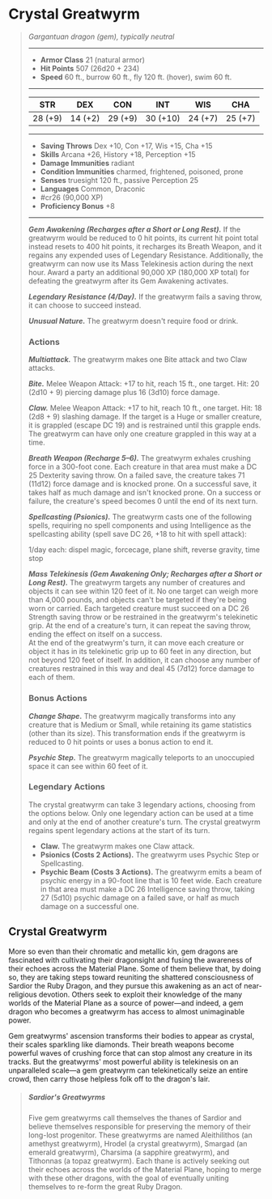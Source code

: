 # Crystal Greatwyrm
>*Gargantuan dragon (gem), typically neutral*
>___
>- **Armor Class** 21 (natural armor)
>- **Hit Points** 507 (26d20 + 234)
>- **Speed** 60 ft., burrow 60 ft., fly 120 ft. (hover), swim 60 ft.
>___
>|STR|DEX|CON|INT|WIS|CHA|
>|:---:|:---:|:---:|:---:|:---:|:---:|
>|28 (+9)|14 (+2)|29 (+9)|30 (+10)|24 (+7)|25 (+7)|
>___
>- **Saving Throws** Dex +10, Con +17, Wis +15, Cha +15
>- **Skills** Arcana +26, History +18, Perception +15
>- **Damage Immunities** radiant
>- **Condition Immunities** charmed, frightened, poisoned, prone
>- **Senses** truesight 120 ft., passive Perception 25
>- **Languages** Common, Draconic
>- #cr26 (90,000 XP)
>- **Proficiency Bonus** +8
>___
>***Gem Awakening (Recharges after a Short or Long Rest).*** If the greatwyrm would be reduced to 0 hit points, its current hit point total instead resets to 400 hit points, it recharges its Breath Weapon, and it regains any expended uses of Legendary Resistance. Additionally, the greatwyrm can now use its Mass Telekinesis action during the next hour. Award a party an additional 90,000 XP (180,000 XP total) for defeating the greatwyrm after its Gem Awakening activates.  
>
>***Legendary Resistance (4/Day).*** If the greatwyrm fails a saving throw, it can choose to succeed instead.  
>
>***Unusual Nature.*** The greatwyrm doesn't require food or drink.  
>
>### Actions
>***Multiattack.*** The greatwyrm makes one Bite attack and two Claw attacks.  
>
>***Bite.*** Melee Weapon Attack: +17 to hit, reach 15 ft., one target. Hit: 20 (2d10 + 9) piercing damage plus 16 (3d10) force damage.  
>
>***Claw.*** Melee Weapon Attack: +17 to hit, reach 10 ft., one target. Hit: 18 (2d8 + 9) slashing damage. If the target is a Huge or smaller creature, it is grappled (escape DC 19) and is restrained until this grapple ends. The greatwyrm can have only one creature grappled in this way at a time.  
>
>***Breath Weapon (Recharge 5–6).*** The greatwyrm exhales crushing force in a 300-foot cone. Each creature in that area must make a DC 25 Dexterity saving throw. On a failed save, the creature takes 71 (11d12) force damage and is knocked prone. On a successful save, it takes half as much damage and isn't knocked prone. On a success or failure, the creature's speed becomes 0 until the end of its next turn.  
>
>***Spellcasting (Psionics).*** The greatwyrm casts one of the following spells, requiring no spell components and using Intelligence as the spellcasting ability (spell save DC 26, +18 to hit with spell attack):  
>
>1/day each: dispel magic, forcecage, plane shift, reverse gravity, time stop  
>
>
>***Mass Telekinesis (Gem Awakening Only; Recharges after a Short or Long Rest).*** The greatwyrm targets any number of creatures and objects it can see within 120 feet of it. No one target can weigh more than 4,000 pounds, and objects can't be targeted if they're being worn or carried. Each targeted creature must succeed on a DC 26 Strength saving throw or be restrained in the greatwyrm's telekinetic grip. At the end of a creature's turn, it can repeat the saving throw, ending the effect on itself on a success.  
>At the end of the greatwyrm's turn, it can move each creature or object it has in its telekinetic grip up to 60 feet in any direction, but not beyond 120 feet of itself. In addition, it can choose any number of creatures restrained in this way and deal 45 (7d12) force damage to each of them.  
>
>### Bonus Actions
>***Change Shape.*** The greatwyrm magically transforms into any creature that is Medium or Small, while retaining its game statistics (other than its size). This transformation ends if the greatwyrm is reduced to 0 hit points or uses a bonus action to end it.  
>
>***Psychic Step.*** The greatwyrm magically teleports to an unoccupied space it can see within 60 feet of it.  
>
>### Legendary Actions
>The crystal greatwyrm can take 3 legendary actions, choosing from the options below. Only one legendary action can be used at a time and only at the end of another creature's turn. The crystal greatwyrm regains spent legendary actions at the start of its turn.
>
>- **Claw.** The greatwyrm makes one Claw attack.
>- **Psionics (Costs 2 Actions).** The greatwyrm uses Psychic Step or Spellcasting.
>- **Psychic Beam (Costs 3 Actions).** The greatwyrm emits a beam of psychic energy in a 90-foot line that is 10 feet wide. Each creature in that area must make a DC 26 Intelligence saving throw, taking 27 (5d10) psychic damage on a failed save, or half as much damage on a successful one.

## Crystal Greatwyrm

More so even than their chromatic and metallic kin, gem dragons are fascinated with cultivating their dragonsight and fusing the awareness of their echoes across the Material Plane. Some of them believe that, by doing so, they are taking steps toward reuniting the shattered consciousness of Sardior the Ruby Dragon, and they pursue this awakening as an act of near-religious devotion. Others seek to exploit their knowledge of the many worlds of the Material Plane as a source of power—and indeed, a gem dragon who becomes a greatwyrm has access to almost unimaginable power.

Gem greatwyrms' ascension transforms their bodies to appear as crystal, their scales sparkling like diamonds. Their breath weapons become powerful waves of crushing force that can stop almost any creature in its tracks. But the greatwyrms' most powerful ability is telekinesis on an unparalleled scale—a gem greatwyrm can telekinetically seize an entire crowd, then carry those helpless folk off to the dragon's lair.

> ##### Sardior's Greatwyrms
>Five gem greatwyrms call themselves the thanes of Sardior and believe themselves responsible for preserving the memory of their long-lost progenitor. These greatwyrms are named Aleithilithos (an amethyst greatwyrm), Hrodel (a crystal greatwyrm), Smargad (an emerald greatwyrm), Charsima (a sapphire greatwyrm), and Tithonnas (a topaz greatwyrm). Each thane is actively seeking out their echoes across the worlds of the Material Plane, hoping to merge with these other dragons, with the goal of eventually uniting themselves to re-form the great Ruby Dragon.
>